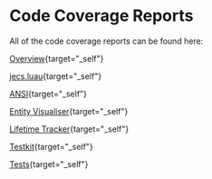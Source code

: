 # Code Coverage Reports

All of the code coverage reports can be found here:

[Overview](/jecs/coverage/index.html){target="_self"}

[jecs.luau](/jecs/coverage/jecs.luau.html){target="_self"}

[ANSI](/jecs/coverage/ansi.luau.html){target="_self"}

[Entity Visualiser](/jecs/coverage/entity_visualiser.luau.html){target="_self"}

[Lifetime Tracker](/jecs/coverage/lifetime_tracker.luau.html){target="_self"}

[Testkit](/jecs/coverage/testkit.luau.html){target="_self"}

[Tests](/jecs/coverage/tests.luau.html){target="_self"}